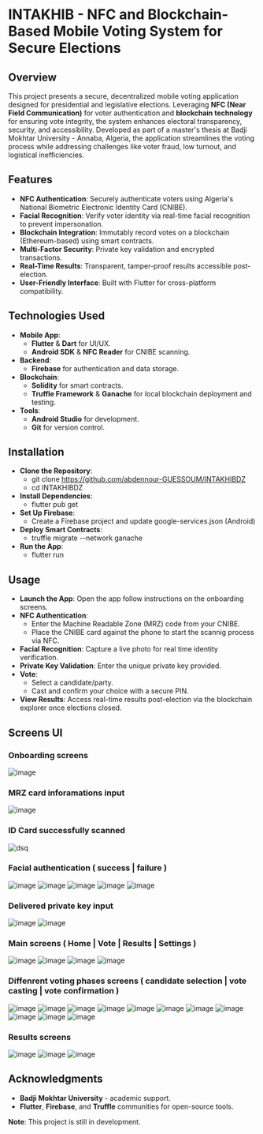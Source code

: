 # INTAKHIB - NFC and Blockchain-Based Mobile Voting System for Secure Elections  

## Overview
This project presents a secure, decentralized mobile voting application designed for presidential and legislative elections. Leveraging **NFC (Near Field Communication)** for voter authentication and **blockchain technology** for ensuring vote integrity, the system enhances electoral transparency, security, and accessibility. Developed as part of a master's thesis at Badji Mokhtar University - Annaba, Algeria, the application streamlines the voting process while addressing challenges like voter fraud, low turnout, and logistical inefficiencies.

## Features
- **NFC Authentication**: Securely authenticate voters using Algeria's National Biometric Electronic Identity Card (CNIBE).
- **Facial Recognition**: Verify voter identity via real-time facial recognition to prevent impersonation.
- **Blockchain Integration**: Immutably record votes on a blockchain (Ethereum-based) using smart contracts.
- **Multi-Factor Security**: Private key validation and encrypted transactions.
- **Real-Time Results**: Transparent, tamper-proof results accessible post-election.
- **User-Friendly Interface**: Built with Flutter for cross-platform compatibility.

## Technologies Used
- **Mobile App**: 
  - **Flutter** & **Dart** for UI/UX.
  - **Android SDK** & **NFC Reader** for CNIBE scanning.
- **Backend**: 
  - **Firebase** for authentication and data storage.
- **Blockchain**: 
  - **Solidity** for smart contracts.
  - **Truffle Framework** & **Ganache** for local blockchain deployment and testing.
- **Tools**: 
  - **Android Studio** for development.
  - **Git** for version control.

## Installation
- **Clone the Repository**:
  - git clone https://github.com/abdennour-GUESSOUM/INTAKHIBDZ
  - cd INTAKHIBDZ
- **Install Dependencies**:
  - flutter pub get
- **Set Up Firebase**:
   - Create a Firebase project and update google-services.json (Android)
- **Deploy Smart Contracts**:
  - truffle migrate --network ganache
- **Run the App**:
  - flutter run

## Usage
- **Launch the App**: Open the app follow instructions on the onboarding screens.
- **NFC Authentication**:
  - Enter the Machine Readable Zone (MRZ) code from your CNIBE.
  - Place the CNIBE card against the phone to  start the scannig process via NFC.
- **Facial Recognition**: Capture a live photo for real time identity verification.
- **Private Key Validation**: Enter the unique private key provided.
- **Vote**:
  - Select a candidate/party.
  - Cast and confirm your choice with a secure PIN.
- **View Results**: Access real-time results post-election via the blockchain explorer once elections closed.


## Screens UI
### Onboarding screens
![image](https://github.com/user-attachments/assets/78ac1ad9-9ce2-466d-84aa-cde46aadd89c)
### MRZ card inforamations input
![image](https://github.com/user-attachments/assets/6c5d1470-8276-431d-a0b4-fbadd636cd88)
### ID Card successfully scanned
![dsq](https://github.com/user-attachments/assets/cfdab863-0cf7-48ed-a78d-4ba2d5caf679)
### Facial authentication ( success | failure )
![image](https://github.com/user-attachments/assets/8325c514-3903-40a1-b9e5-169955c8caba)
![image](https://github.com/user-attachments/assets/81d2079c-d302-4756-8b17-2d11a1a2cbb4)
![image](https://github.com/user-attachments/assets/fac73c09-9344-4f0a-82df-a2e3bfa2a3a1)
![image](https://github.com/user-attachments/assets/5f35ef16-5afb-47d5-944d-abcb2bceabba)
![image](https://github.com/user-attachments/assets/c7d5e2a9-41c1-4edc-b4f1-223a1f75cd20)
### Delivered private key input
![image](https://github.com/user-attachments/assets/a58bfd40-0320-424e-904a-f976c1b62915)
![image](https://github.com/user-attachments/assets/5f6749d8-d9ce-475e-a6a3-015dea9d40a9)
### Main screens ( Home | Vote | Results | Settings )
![image](https://github.com/user-attachments/assets/54fc135f-f6c0-4edb-9d37-7edbcdf8abc8)
![image](https://github.com/user-attachments/assets/817f9445-e090-4f6b-aa67-42bc7ed0e3b0)
![image](https://github.com/user-attachments/assets/643be289-2a8f-40bb-ba2e-30062a4369e4)
![image](https://github.com/user-attachments/assets/2bf218a6-e864-483b-a255-50104dca9022)
### Diffenrent voting phases screens ( candidate selection | vote casting | vote confirmation )
![image](https://github.com/user-attachments/assets/2d2149d7-374f-46c5-8751-6f8f0c474016)
![image](https://github.com/user-attachments/assets/1ad85bbe-9bb1-41e9-9c64-e09062cd656f)
![image](https://github.com/user-attachments/assets/6da4af35-90ee-40a6-8b48-7eae5ccc346f)
![image](https://github.com/user-attachments/assets/412873c4-3b43-4dd3-a824-ea68eadad821)
![image](https://github.com/user-attachments/assets/8f62abf8-f670-49fd-ada5-ebc5050e6df3)
![image](https://github.com/user-attachments/assets/2b900257-6fa6-4e71-ab48-5ea6696e6308)
![image](https://github.com/user-attachments/assets/eaf6d812-f59d-44ed-99e6-fd2f0c833ff2)
![image](https://github.com/user-attachments/assets/9ea36ae6-e2ac-4cf1-a73e-6773641cd623)
![image](https://github.com/user-attachments/assets/7680498c-79c6-4800-80f1-ea82cb8aafe3)
![image](https://github.com/user-attachments/assets/ecc42267-43b8-428d-8844-d09333491d13)
![image](https://github.com/user-attachments/assets/520d835f-011d-4b3a-904e-e5c4a8f7b505)
### Results screens
![image](https://github.com/user-attachments/assets/8298d745-9dbe-4530-bbaf-59a4573aad71)
![image](https://github.com/user-attachments/assets/4ce120c5-b78b-4137-a187-818431e05b79)
![image](https://github.com/user-attachments/assets/20981f34-b538-4b1d-8696-d9543b951ecc)

## Acknowledgments
- **Badji Mokhtar University** - academic support.
- **Flutter**, **Firebase**, and **Truffle** communities for open-source tools.

**Note**: This project is still in development.



   
   




   




